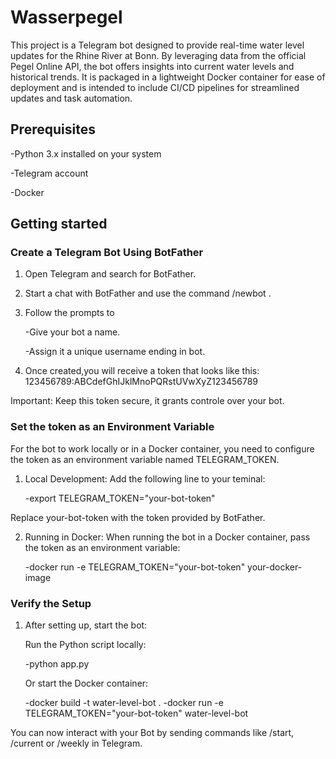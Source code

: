 # Wasserpegel
This project is a Telegram bot designed to provide real-time water level updates for the Rhine River at Bonn. By leveraging data from the official Pegel Online API, the bot offers insights into current water levels and historical trends. It is packaged in a lightweight Docker container for ease of deployment and is intended to include CI/CD pipelines for streamlined updates and task automation.

## Prerequisites
-Python 3.x installed on your system

-Telegram account

-Docker

## Getting started

### Create a Telegram Bot Using BotFather

1. Open Telegram and search for BotFather.
2. Start a chat with BotFather and use the command /newbot .
3. Follow the prompts to
   
     -Give your bot a name.
  
     -Assign it a unique username ending in bot.
  
5. Once created,you will receive a token that looks like this: 123456789:ABCdefGhIJklMnoPQRstUVwXyZ123456789

Important: Keep this token secure, it grants controle over your bot.

### Set the token as an Environment Variable

For the bot to work locally or in a Docker container, you need to configure the token as an environment variable named TELEGRAM_TOKEN.

1. Local Development: Add the following line to your teminal:

	-export TELEGRAM_TOKEN="your-bot-token"

Replace your-bot-token with the token provided by BotFather.

2. Running in Docker: When running the bot in a Docker container, pass the token as an environment variable: 

	-docker run -e TELEGRAM_TOKEN="your-bot-token" your-docker-image

### Verify the Setup

1. After setting up, start the bot:

	Run the Python script locally:
 
	-python app.py

	Or start the Docker container:

	-docker build -t water-level-bot .
	-docker run -e TELEGRAM_TOKEN="your-bot-token" water-level-bot

You can now interact with your Bot by sending commands like /start, /current or /weekly in Telegram.












